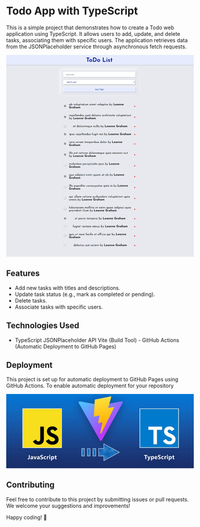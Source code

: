 # Todo App with TypeScript

This is a simple project that demonstrates how to create a Todo web application
using TypeScript. It allows users to add, update, and delete tasks, associating
them with specific users. The application retrieves data from the
JSONPlaceholder service through asynchronous fetch requests.

![Screenshot](/screenshots/screen.png)

## Features

- Add new tasks with titles and descriptions.
- Update task status (e.g., mark as completed or pending).
- Delete tasks.
- Associate tasks with specific users.

## Technologies Used

- TypeScript JSONPlaceholder API Vite (Build Tool) - GitHub Actions (Automatic
  Deployment to GitHub Pages)

## Deployment

This project is set up for automatic deployment to GitHub Pages using GitHub
Actions. To enable automatic deployment for your repository

![Screenshot](/screenshots/ts+vite.jpg)

## Contributing

Feel free to contribute to this project by submitting issues or pull requests.
We welcome your suggestions and improvements!

Happy coding! 🚀
